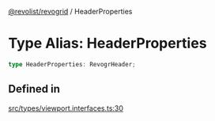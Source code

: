 [@revolist/revogrid](README.md) / HeaderProperties

# Type Alias: HeaderProperties

```ts
type HeaderProperties: RevogrHeader;
```

## Defined in

[src/types/viewport.interfaces.ts:30](https://github.com/revolist/revogrid/blob/834ef2bcc7d11d36bb9e66716a7f07087a633494/src/types/viewport.interfaces.ts#L30)

